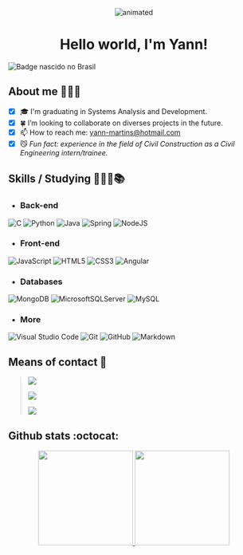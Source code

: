 <p align="center">
  <img src="https://user-images.githubusercontent.com/102706324/161003214-6a810aeb-502b-454c-bbf4-b77c1dd43ca7.gif" alt="animated" />
</p>
<h1 align="center">Hello world, I'm Yann!</h1>

![Badge nascido no Brasil](https://img.shields.io/badge/MADE%20IN-BRAZIL-green.svg)

## About me 🕵🏾‍♂️

- [x] 🎓 I'm graduating in Systems Analysis and Development.
- [x] 🍀 I’m looking to collaborate on diverses projects in the future.
- [x] 📫 How to reach me: yann-martins@hotmail.com
- [x] 😼 *Fun fact: experience in the field of Civil Construction as a Civil Engineering intern/trainee.*

## Skills / Studying 👨🏾‍💻📚

 * ### Back-end
![C](https://img.shields.io/badge/C-20232A?style=for-the-badge&logo=c&logoColor=)
![Python](https://img.shields.io/badge/python-20232A?style=for-the-badge&logo=python&logoColor=)
![Java](https://img.shields.io/badge/java-20232A?style=for-the-badge&logo=openjdk&logoColor=f89820)
![Spring](https://img.shields.io/badge/spring-20232A?style=for-the-badge&logo=spring&logoColor=)
![NodeJS](https://img.shields.io/badge/node.js-20232A?style=for-the-badge&logo=node.js&logoColor=)

 * ### Front-end
![JavaScript](https://img.shields.io/badge/javascript-20232A?style=for-the-badge&logo=javascript&logoColor=%)
![HTML5](https://img.shields.io/badge/html5-20232A?style=for-the-badge&logo=html5&logoColor=)
![CSS3](https://img.shields.io/badge/CSS3-20232A?style=for-the-badge&logo=css3&logoColor=0af)
![Angular](https://img.shields.io/badge/angular-20232A?style=for-the-badge&logo=angular&logoColor=dd1b16)

 * ### Databases
![MongoDB](https://img.shields.io/badge/MongoDB-20232A?style=for-the-badge&logo=mongodb&logoColor=)
![MicrosoftSQLServer](https://img.shields.io/badge/Microsoft%20SQL%20Server-20232A?style=for-the-badge&logo=microsoft%20sql%20server&logoColor=)
![MySQL](https://img.shields.io/badge/mysql-20232A?style=for-the-badge&logo=mysql&logoColor=)

 * ### More
![Visual Studio Code](https://img.shields.io/badge/Visual%20Studio%20Code-20232A.svg?style=for-the-badge&logo=visual-studio-code&logoColor=0af)
![Git](https://img.shields.io/badge/git-20232A?style=for-the-badge&logo=git&logoColor=)
![GitHub](https://img.shields.io/badge/github-20232A?style=for-the-badge&logo=github&logoColor=)
![Markdown](https://img.shields.io/badge/markdown-20232A?style=for-the-badge&logo=markdown&logoColor=)

## Means of contact 📩

> <a href="mailto:yann-martins@hotmail.com"><img src="https://img.shields.io/badge/email%20yann--martins@hotmail.com-0078D4?style=for-the-badge&logo=microsoft-outlook&logoColor=white"/></a> 
>
> <a href="https://www.instagram.com/yannmartins01/"><img src="https://img.shields.io/badge/Instagram%20@yannmartins01-%23E4405F.svg?style=for-the-badge&logo=Instagram&logoColor=white"/></a> 
>
> <a href="https://www.linkedin.com/in/yannmartins01/"><img src="https://img.shields.io/badge/linkedin%20in/yannmartins01-%230077B5.svg?style=for-the-badge&logo=linkedin&logoColor=white"/></a>

## Github stats :octocat:

<p align="center">
  <a href="https://github.com/YannMartins">
  <img height="190em" src="https://github-readme-stats.vercel.app/api?username=YannMartins&show_icons=true&theme=dark&title_color=8E2DE2&text_color=fff&icon_color=8E2DE2">  
  <img height="190em" src="https://github-readme-stats.vercel.app/api/top-langs/?username=YannMartins&layout=compact&langs_count=7&theme=dark&title_color=8E2DE2&text_color=fff">  
</p>
